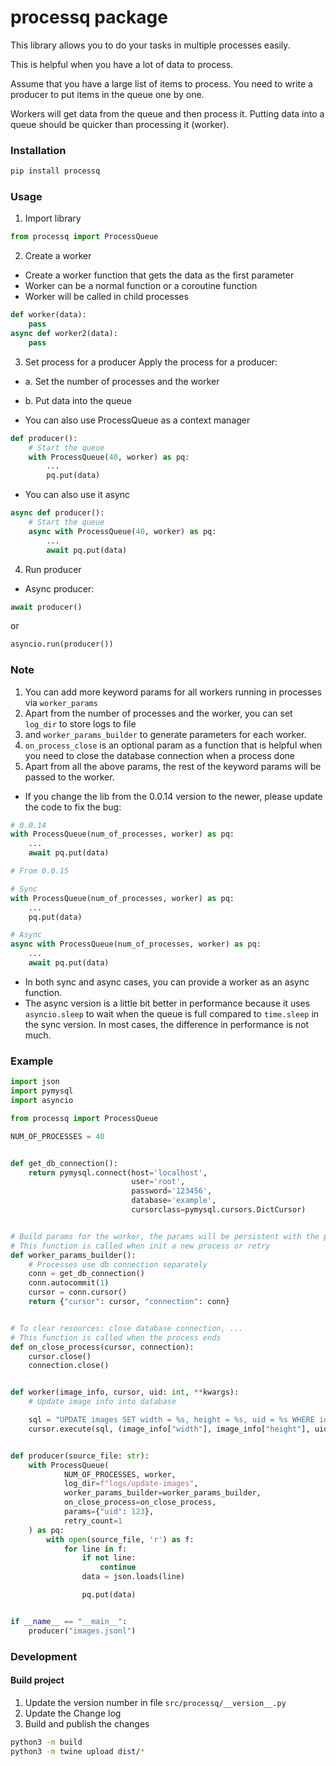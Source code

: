 # processq package

This library allows you to do your tasks in multiple processes easily.

This is helpful when you have a lot of data to process.

Assume that you have a large list of items to process. You need to write a producer to put items in the queue one by one.

Workers will get data from the queue and then process it. Putting data into a queue should be quicker than processing it (worker).

### Installation

```bash
pip install processq
```


### Usage
1. Import library

```python
from processq import ProcessQueue
```
2. Create a worker
- Create a worker function that gets the data as the first parameter
- Worker can be a normal function or a coroutine function
- Worker will be called in child processes

```python
def worker(data):
    pass
async def worker2(data):
    pass
```

3. Set process for a producer
Apply the process for a producer:
- a. Set the number of processes and the worker
- b. Put data into the queue

- You can also use ProcessQueue as a context manager

```python
def producer():
    # Start the queue
    with ProcessQueue(40, worker) as pq:
        ...
        pq.put(data)
```

- You can also use it async

```python
async def producer():
    # Start the queue
    async with ProcessQueue(40, worker) as pq:
        ...
        await pq.put(data)
```

4. Run producer

* Async producer:
```python
await producer()
```
or
```python
asyncio.run(producer())
```


### Note
1. You can add more keyword params for all workers running in processes via `worker_params`
2. Apart from the number of processes and the worker, you can set `log_dir` to store logs to file 
3. and `worker_params_builder` to generate parameters for each worker.
4. `on_process_close` is an optional param as a function that is helpful when you need to close the database connection when a process done
5. Apart from all the above params, the rest of the keyword params will be passed to the worker.

* If you change the lib from the 0.0.14 version to the newer, please update the code to fix the bug:
```python
# 0.0.14
with ProcessQueue(num_of_processes, worker) as pq:
    ...
    await pq.put(data)
```

```python
# From 0.0.15

# Sync
with ProcessQueue(num_of_processes, worker) as pq:
    ...
    pq.put(data)

# Async
async with ProcessQueue(num_of_processes, worker) as pq:
    ...
    await pq.put(data)
```

* In both sync and async cases, you can provide a worker as an async function.
* The async version is a little bit better in performance because it uses `asyncio.sleep` to wait when the queue is full compared to `time.sleep` in the sync version. In most cases, the difference in performance is not much.

### Example

```python
import json
import pymysql
import asyncio

from processq import ProcessQueue

NUM_OF_PROCESSES = 40


def get_db_connection():
    return pymysql.connect(host='localhost',
                           user='root',
                           password='123456',
                           database='example',
                           cursorclass=pymysql.cursors.DictCursor)


# Build params for the worker, the params will be persistent with the process
# This function is called when init a new process or retry
def worker_params_builder():
    # Processes use db connection separately
    conn = get_db_connection()
    conn.autocommit(1)
    cursor = conn.cursor()
    return {"cursor": cursor, "connection": conn}


# To clear resources: close database connection, ...
# This function is called when the process ends
def on_close_process(cursor, connection):
    cursor.close()
    connection.close()


def worker(image_info, cursor, uid: int, **kwargs):
    # Update image info into database

    sql = "UPDATE images SET width = %s, height = %s, uid = %s WHERE id = %s"
    cursor.execute(sql, (image_info["width"], image_info["height"], uid, image_info["id"]))


def producer(source_file: str):
    with ProcessQueue(
            NUM_OF_PROCESSES, worker,
            log_dir=f"logs/update-images",
            worker_params_builder=worker_params_builder,
            on_close_process=on_close_process,
            params={"uid": 123},
            retry_count=1
    ) as pq:
        with open(source_file, 'r') as f:
            for line in f:
                if not line:
                    continue
                data = json.loads(line)

                pq.put(data)


if __name__ == "__main__":
    producer("images.jsonl")
```

### Development

#### Build project

1. Update the version number in file `src/processq/__version__.py`
2. Update the Change log
3. Build and publish the changes

```bash
python3 -m build
python3 -m twine upload dist/*
```
